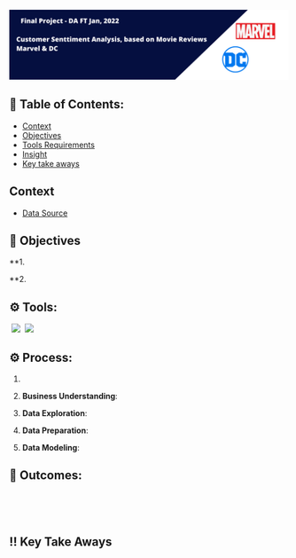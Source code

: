 ![Header](https://github.com/lamtranluu/lam.labwork/blob/main/Final%20Project/Image/Modern%20Desktop%20Writing%20Workshop%20Google%20Classroom%20Header%20.png)


## 📖 Table of Contents:
* [Context]()
* [Objectives]()
* [Tools Requirements]()
* [Insight]() 
* [Key take aways]() 

## Context 



- [Data Source]()


## 🎯 Objectives 
**1. 

**2.
## ⚙️ Tools:
 ![](https://img.shields.io/badge/Tableau-Visualization-informational?style=flat&logo=tableau&logoColor=white&color=2bbc8a)
 ![](https://img.shields.io/badge/Python-Code-informational?style=flat&logo=python&logoColor=white&color=2dbc8a)

 
## ⚙️ Process:
 1. 
 
 2. **Business Understanding**:

 
 3. **Data Exploration**: 

 4. **Data Preparation**:
 
 5. **Data Modeling**:
 

## 📌 Outcomes:


<img align="center" src=" " width="700px">



 
## ‼️ Key Take Aways
 
